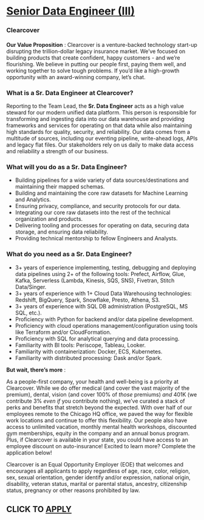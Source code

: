 # [Senior Data Engineer (III)](https://www.remotewlb.com/apply/senior-data-engineer-iii-79382)  
### Clearcover  
####  

**Our Value Proposition** : Clearcover is a venture-backed technology start-up disrupting the trillion-dollar legacy insurance market. We’ve focused on building products that create confident, happy customers - and we’re flourishing. We believe in putting our people first, paying them well, and working together to solve tough problems. If you’d like a high-growth opportunity with an award-winning company, let’s chat.

### What is a Sr. Data Engineer at Clearcover?

Reporting to the Team Lead, the **Sr. Data Engineer** acts as a high value steward for our modern unified data platform. This person is responsible for transforming and ingesting data into our data warehouse and providing frameworks and services for operating on that data while also maintaining high standards for quality, security, and reliability. Our data comes from a multitude of sources, including our eventing pipeline, write-ahead logs, APIs and legacy flat files. Our stakeholders rely on us daily to make data access and reliability a strength of our business.

### What will you do as a Sr. Data Engineer?

  * Building pipelines for a wide variety of data sources/destinations and maintaining their mapped schemas.
  * Building and maintaining the core raw datasets for Machine Learning and Analytics.
  * Ensuring privacy, compliance, and security protocols for our data.
  * Integrating our core raw datasets into the rest of the technical organization and products.
  * Delivering tooling and processes for operating on data, securing data storage, and ensuring data reliability.
  * Providing technical mentorship to fellow Engineers and Analysts.

### What do you need as a Sr. Data Engineer?

  * 3+ years of experience implementing, testing, debugging and deploying data pipelines using 2+ of the following tools: Prefect, Airflow, Glue, Kafka, Serverless (Lambda, Kinesis, SQS, SNS), Fivetran, Stitch Data/Singer.
  * 3+ years of experience with 1+ Cloud Data Warehousing technologies: Redshift, BigQuery, Spark, Snowflake, Presto, Athena, S3.
  * 3+ years of experience with SQL DB administration (PostgreSQL, MS SQL, etc.).
  * Proficiency with Python for backend and/or data pipeline development.
  * Proficiency with cloud operations management/configuration using tools like Terraform and/or CloudFormation.
  * Proficiency with SQL for analytical querying and data processing.
  * Familiarity with BI tools: Periscope, Tableau, Looker.
  * Familiarity with containerization: Docker, ECS, Kubernetes.
  * Familiarity with distributed processing: Dask and/or Spark.

 **But wait, there’s more** :

As a people-first company, your health and well-being is a priority at Clearcover. While we do offer medical (and cover the vast majority of the premium), dental, vision (and cover 100% of _those_ premiums) _and_ 401K (we contribute 3% _even if_ you contribute nothing), we’ve curated a stack of perks and benefits that stretch beyond the expected. With over half of our employees remote to the Chicago HQ office, we paved the way for flexible work locations and continue to offer this flexibility. Our people also have access to unlimited vacation, monthly mental health workshops, discounted gym memberships, equity in the company and an annual bonus program. Plus, if Clearcover is available in your state, you could have access to an employee discount on auto-insurance! Excited to learn more? Complete the application below!

Clearcover is an Equal Opportunity Employer (EOE) that welcomes and encourages all applicants to apply regardless of age, race, color, religion, sex, sexual orientation, gender identify and/or expression, national origin, disability, veteran status, marital or parental status, ancestry, citizenship status, pregnancy or other reasons prohibited by law.

  
## CLICK TO [APPLY](https://www.remotewlb.com/apply/senior-data-engineer-iii-79382)


